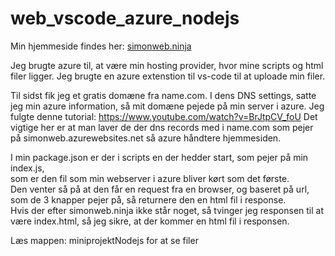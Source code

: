 # web_vscode_azure_nodejs

Min hjemmeside findes her: [simonweb.ninja](http://simonweb.ninja)



Jeg brugte azure til, at være min hosting provider, hvor mine scripts og html filer ligger. Jeg brugte en azure extenstion til vs-code til at uploade min filer.

Til sidst fik jeg et gratis domæne fra name.com. I dens DNS settings, satte jeg min azure information, så mit domæne pejede på min server i azure. Jeg fulgte denne tutorial: https://www.youtube.com/watch?v=BrJtpCV_foU
Det vigtige her er at man laver de der dns records med i name.com som pejer på simonweb.azurewebsites.net så azure håndtere hjemmesiden.


I min package.json er der i scripts en der hedder start, som pejer på min index.js, </br>som er den fil som min webserver i azure bliver kørt som det første. </br>Den venter så på at den får en request fra en browser, og baseret på url, </br>som de 3 knapper pejer på, så returnere den en html fil i response. </br>
Hvis der efter simonweb.ninja ikke står noget, så tvinger jeg responsen til at være index.html, så jeg sikre, at der kommer en html fil i responsen.


Læs mappen: miniprojektNodejs for at se filer
